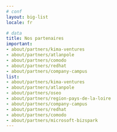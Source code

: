 ```yaml
---
# conf
layout: big-list
locale: fr

# data
title: Nos partenaires
important:
- about/partners/kima-ventures
- about/partners/atlanpole
- about/partners/comodo
- about/partners/redhat
- about/partners/company-campus
list:
- about/partners/kima-ventures
- about/partners/atlanpole
- about/partners/oseo
- about/partners/region-pays-de-la-loire
- about/partners/company-campus
- about/partners/redhat
- about/partners/comodo
- about/partners/microsoft-bizspark
---
```

